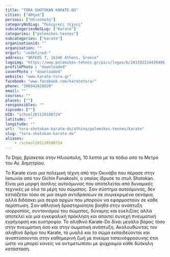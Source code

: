 ```yaml
---
title: "TORA SHOTOKAN KARATE-DO"
cities: ["Αθήνα"]
perioxi: ["Ηλιούπολη"]
categoryNoSLug: "Πολεμικές τέχνες"
subcategoriesNoSLug: ["Karate"]
categories: ["polemikes-texnes"]
subcategories: ["karate"]
organisationid: ""
organisation: ""
orgurl: "undefined-"
address: "ORFEOS 7, 16346 Athens, Greece"
logoimg: "https://www.polemikes-tehnes.gr/pics/logos/b/201592114430406.jpg"
profilePhoto : "downloaded"
coverPhoto : "downloaded"
website: "www.karate-tora.gr"
facebook: "www.facebook.com/karatetora/"
phone: "306942828829"
email: ""
courses: ""
places: [""]
rensponsibles: ""
zipcode: [""]
UID: "school201120180724"
latitude: ""
longitude: ""
url: "tora-shotokan-karate-do/athina/polemikes-texnes/karate"
slug: "tora-shotokan-karate-do"
aliases:
    - /school201120180724
---
```



To Dojo, βρίσκεται στην Ηλιούπολη, 10 λεπτά με τα πόδια από το Μετρό του Αγ. Δημητρίου.

Το Karate είναι μια πολεμική τέχνη από την Οκινάβα που πέρασε στην Ιαπωνία από τον Gichin Funakoshi, ο οποίος ίδρυσε το στυλ Shotokan. Είναι μια μορφή άοπλης αυτοάμυνας που αποτελείται από δυναμικές τεχνικές με ολα τα μέρη του σώματος. Σαν σύστημα αυτοάμυνας, δεν εστιάζεται τόσο σε μια σειρά αντιδράσεων σε συγκεκριμένα σενάρια, αλλά διδάσκει μια σειρά αρχών που μπορούν να εφαρμοστούν σε κάθε περίπτωση. Σαν αθλητική δραστηριότητα βοηθά στην ανάπτυξη ισορροπίας, συντονισμού του σώματος, δύναμης και ευελιξίας αλλά αποτελεί και μια εγκεφαλική πρόκληση και απαιτεί συνεχή πνευματική εγρήγορση και ευστροφία. Το αληθινό Karate-Do δίνει μεγάλο βάρος τόσο στην πνευματικη όσο και στην σωματική ανάπτυξη. Ακολουθώντας τον αληθινό δρόμο του Karate, το μυαλό και το σώμα εκπαιδεύονται και αναπτύσσονται στην καθημερινή ζωή με πνεύμα ταπεινόφροσυνης έτσι ώστε να μπορεί κανείς να αντιμετωπίσει με ψυχραιμία κάθε δύσκολη κατάσταση.